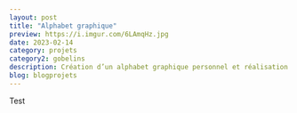 ```yaml
---
layout: post
title: "Alphabet graphique"
preview: https://i.imgur.com/6LAmqHz.jpg
date: 2023-02-14
category: projets 
category2: gobelins
description: Création d’un alphabet graphique personnel et réalisation d’affiches diverses avec les formes de l’alphabet.
blog: blogprojets
---
```


Test
